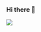 ### Hi there 👋

<!--
**HarshitDuggal/HarshitDuggal** is a ✨ _special_ ✨ repository because its `README.md` (this file) appears on your GitHub profile.

Here are some ideas to get you started:

- 🔭 I’m currently working on ...
- 🌱 I’m currently learning ...
- 👯 I’m looking to collaborate on ...
- 🤔 I’m looking for help with ...
- 💬 Ask me about ...
- 📫 How to reach me: ...
- 😄 Pronouns: ...
- ⚡ Fun fact: ...
-->

<img src="https://github-readme-stats.vercel.app/apiusername=HarshitDuggal&&show_icons=true&title_color=ffffff&icon_color=bb2acf&text_color=daf7dc&bg_color=151515">
